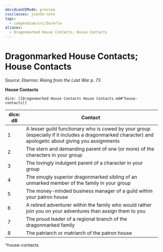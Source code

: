 ```yaml
---
obsidianUIMode: preview
cssclasses: json5e-note
tags:
  - compendium/src/5e/erlw
aliases:
  - Dragonmarked House Contacts; House Contacts
---
```

# Dragonmarked House Contacts; House Contacts
*Source: Eberron: Rising from the Last War p. 73* 

**House Contacts**

`dice: [[Dragonmarked House Contacts House Contacts.md#^house-contacts]]`

| dice: d8 | Contact |
|----------|---------|
| 1 | A lesser guild functionary who is cowed by your group (especially if it includes a dragonmarked character) and apologetic about giving you assignments |
| 2 | The stern and demanding parent of one (or more) of the characters in your group |
| 3 | The lovingly indulgent parent of a character in your group |
| 4 | The smugly superior dragonmarked sibling of an unmarked member of the family in your group |
| 5 | The money-minded business manager of a guild within your patron house |
| 6 | A retired adventurer within the family who would rather join you on your adventures than assign them to you |
| 7 | The proud leader of a regional branch of the dragonmarked family |
| 8 | The patriarch or matriarch of the patron house |
^house-contacts
